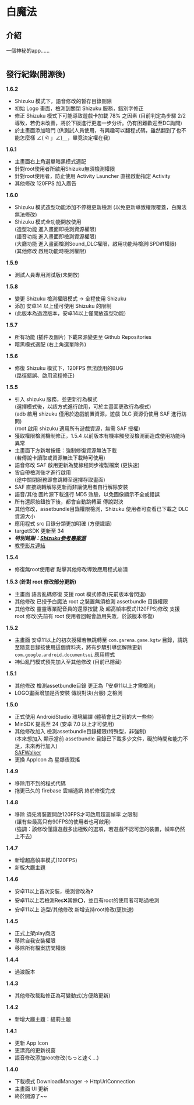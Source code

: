 # 白魔法
 ## 介紹
 一個神秘的app......
# 
 ## 發行紀錄(開源後)

**1.6.2**
- Shizuku 模式下，語音修改的暫存目錄刪除
- 初始 Logo 畫面，檢測到關閉 Shizuku 服務，錯別字修正
- 修正 Shizuku 模式下可能導致遊戲卡加載 78% 之因素 (目前判定為步驟 2/2 導致，若仍未改善，將於下版進行更進一步分析。仍有困難歡迎至DC詢問)
- 於主畫面添加暗門 (供測試人員使用，有興趣可以翻程式碼，雖然翻到了也不能怎麼樣 ∠( ᐛ 」∠)＿，畢竟決定權在我)

**1.6.1**
- 主畫面右上角選單暗黑模式適配
- 針對root使用者所啟用Shizuku無須檢測權限
- 針對root使用者，防止使用 Activity Launcher 直接啟動指定 Activity
- 其他修改 120FPS 加入廣告

**1.6.0**
- Shizuku 模式造型功能添加不停機更新檢測 (以免更新導致權限覆蓋，白魔法無法修改)
- Shizuku 模式全功能開放使用  
(造型功能 進入畫面即檢測資源權限)  
(語音功能 進入畫面即檢測資源權限)  
(大廳功能 進入畫面檢測Sound_DLC權限，啟用功能時檢測ISPDiff權限)  
(其他修改 啟用功能時檢測權限)  

**1.5.9**
- 測試人員專用測試版(未開放)

**1.5.8**
- 變更 Shizuku 檢測權限模式 -> 全程使用 Shizuku 
- 添加 安卓14 以上僅可使用 Shizuku 的限制
- (此版本為過渡版本，安卓14以上僅開放造型功能)

**1.5.7**
- 所有功能 (插件及圖片) 下載來源變更至 Github Repositories
- 暗黑模式適配 (右上角選單除外)

**1.5.6**
- 修復 Shizuku 模式下，120FPS 無法啟用的BUG  
(路徑錯誤、啟用流程修正)

**1.5.5**
- 引入 shizuku 服務，並更新行為模式  
(選擇模式後，以該方式進行啟用，可於主畫面更改行為模式)  
(adb 啟用 shizuku 僅用於遊戲前置資源，遊戲 DLC 資源仍使用 SAF 進行訪問)  
(root 啟用 shizuku 適用所有遊戲資源，無需 SAF 授權)
- 獲取權限檢測機制修正，1.5.4 以前版本有機率觸發沒檢測而造成使用功能時異常
- 主畫面下方新增按鈕：強制修復資源無法下載  
(若傳說卡讀取或資源無法下載時可使用)
- 語音修改 SAF 啟用更新為雙線程同步複製檔案 (更快速)
- 皆自帶檢測後才進行啟用  
(途中關閉服務即會跳轉至選擇存取畫面)
- SAF 直接跳轉解除更新而非讓使用者自行解除安裝
- 語音/其他 圖片源下載進行 MD5 效驗，以免圖像顯示不全或錯誤
- 所有還原按鈕按下後，都會自動跳轉至 傳說對決
- 其他修改，assetbundle目錄權限檢測，Shizuku 使用者可查看已下載之 DLC 資源大小
- 應用程式 src 目錄分類更加明確 (方便識讀)
- targetSDK 更新至 34
- ***特別銘謝：[Shizuku參考專案源](https://f-droid.org/zh_Hant/packages/in.sunilpaulmathew.ashell/ "link")***
- [教學影片連結](https://youtu.be/zJilQ4vuzVY "link")

**1.5.4**
- 修復無root使用者 點擊其他修改導致應用程式崩潰

**1.5.3 (針對 root 修改部分更新)**
- 主畫面 語言亂碼修復 支援 root 模式修改(先前版本會閃退)
- 其他修改 已授予白魔法 root 之裝置無須檢測 assetbundle 目錄權限
- 其他修改 靈靈專業配音員的還原按鍵 及 超高幀率模式(120FPS)修改 支援 root 修改(先前有 root 使用者回報會啟用失敗，於該版本修復)

 **1.5.2**
- 主畫面 安卓11以上的初次授權若無跳轉至 `com.garena.game.kgtw` 目錄，請跳至隨意目錄按使用這個資料夾，將有步驟引導您解除更新 `com.google.android.documentsui` 應用程式
- 神仙亂鬥模式預先加入至其他修改 (目前已隱藏)

 **1.5.1**
- 其他修改 檢測assetbundle目錄 更正為「安卓11以上才需檢測」
- LOGO畫面增加是否安裝 傳說對決(台服) 之檢測

 **1.5.0**
- 正式使用 AndroidStudio 環境編譯 (體積會比之前的大一些些)
- MinSDK 提高至 24 (安卓 7.0 以上才可使用)
- 其他修改加入 檢測assetbundle目錄權限(特殊型，非強制)  
(本來想加入 顯示當前 assetbundle 目錄已下載多少文件，礙於時間和能力不足，未來再行加入)  
[SAFWalker](https://github.com/Cheticamp/SAFWalker "link") 
- 更換 AppIcon 為 星爆夜戮搖

 **1.4.9**
- 移除用不到的程式代碼
- 拖更已久的 firebase 雲端通訊 終於修復完成

 **1.4.8**
- 移除 須先將裝置開啟120FPS才可啟用超高幀率 之限制  
(讓有些最高只有90FPS的使用者也可啟用)  
(強調：該修改僅讓遊戲多出極致的選項，若遊戲不認可您的裝置，幀率仍然上不去)

 **1.4.7**
- 新增超高幀率模式(120FPS)
- 新版大廳主題

 **1.4.6**
- 安卓11以上首次安裝，檢測皆改為❓
- 安卓11以上若檢測Res❌其餘⭕，並且有root的使用者可略過檢測
- 安卓11以上 造型/其他修改 新增支持root修改(更快速)

 **1.4.5**
- 正式上架play商店
- 移除自我安裝權限
- 移除所有檔案訪問權限

 **1.4.4**
- 過渡版本
 
 **1.4.3**
- 其他修改載點修正為可變動式(方便熱更新)

 **1.4.2**
- 新增大廳主題：緹莉主題

 **1.4.1**
- 更新 App Icon
- 更漂亮的更新視窗
- 語音修改添加root修改(もっと速く...)

 **1.4.0**
- 下載模式 DownloadManager → HttpUrlConnection
- 主畫面 UI 更新
- 終於開源了~~
# 